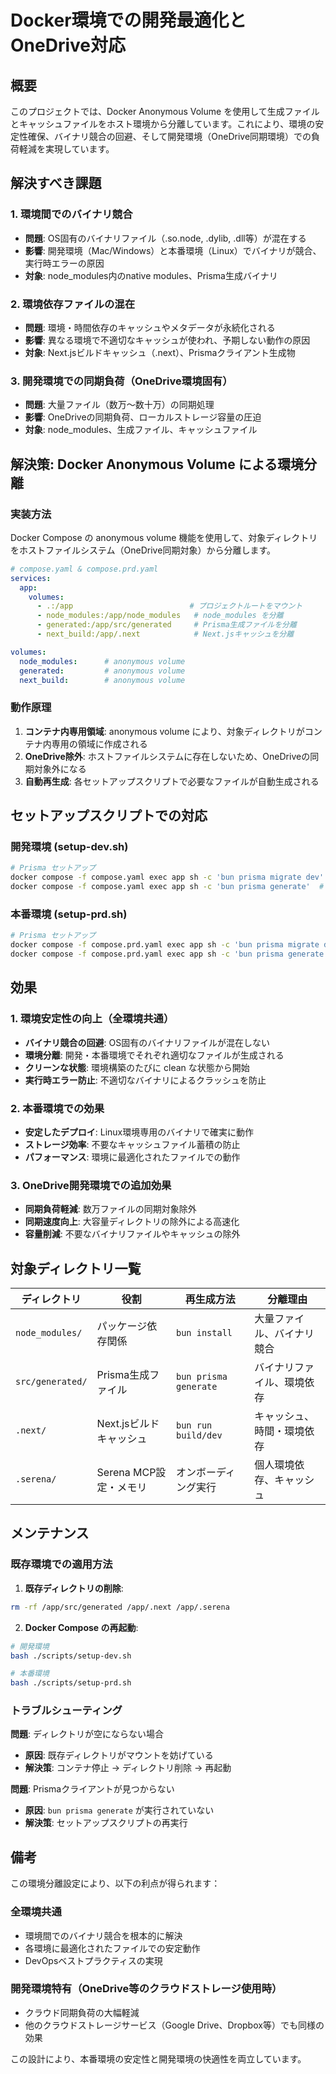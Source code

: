 # Docker環境での開発最適化とOneDrive対応

## 概要

このプロジェクトでは、Docker Anonymous Volume を使用して生成ファイルとキャッシュファイルをホスト環境から分離しています。これにより、環境の安定性確保、バイナリ競合の回避、そして開発環境（OneDrive同期環境）での負荷軽減を実現しています。

## 解決すべき課題

### 1. 環境間でのバイナリ競合
- **問題**: OS固有のバイナリファイル（.so.node, .dylib, .dll等）が混在する
- **影響**: 開発環境（Mac/Windows）と本番環境（Linux）でバイナリが競合、実行時エラーの原因
- **対象**: node_modules内のnative modules、Prisma生成バイナリ

### 2. 環境依存ファイルの混在
- **問題**: 環境・時間依存のキャッシュやメタデータが永続化される
- **影響**: 異なる環境で不適切なキャッシュが使われ、予期しない動作の原因
- **対象**: Next.jsビルドキャッシュ（.next）、Prismaクライアント生成物

### 3. 開発環境での同期負荷（OneDrive環境固有）
- **問題**: 大量ファイル（数万〜数十万）の同期処理
- **影響**: OneDriveの同期負荷、ローカルストレージ容量の圧迫
- **対象**: node_modules、生成ファイル、キャッシュファイル

## 解決策: Docker Anonymous Volume による環境分離

### 実装方法

Docker Compose の anonymous volume 機能を使用して、対象ディレクトリをホストファイルシステム（OneDrive同期対象）から分離します。

```yaml
# compose.yaml & compose.prd.yaml
services:
  app:
    volumes:
      - .:/app                          # プロジェクトルートをマウント
      - node_modules:/app/node_modules   # node_modules を分離
      - generated:/app/src/generated     # Prisma生成ファイルを分離
      - next_build:/app/.next            # Next.jsキャッシュを分離

volumes:
  node_modules:      # anonymous volume
  generated:         # anonymous volume
  next_build:        # anonymous volume
```

### 動作原理

1. **コンテナ内専用領域**: anonymous volume により、対象ディレクトリがコンテナ内専用の領域に作成される
2. **OneDrive除外**: ホストファイルシステムに存在しないため、OneDriveの同期対象外になる
3. **自動再生成**: 各セットアップスクリプトで必要なファイルが自動生成される

## セットアップスクリプトでの対応

### 開発環境 (setup-dev.sh)

```bash
# Prisma セットアップ
docker compose -f compose.yaml exec app sh -c 'bun prisma migrate dev'
docker compose -f compose.yaml exec app sh -c 'bun prisma generate'  # 自動生成
```

### 本番環境 (setup-prd.sh)

```bash
# Prisma セットアップ
docker compose -f compose.prd.yaml exec app sh -c 'bun prisma migrate deploy'
docker compose -f compose.prd.yaml exec app sh -c 'bun prisma generate'  # 自動生成
```

## 効果

### 1. 環境安定性の向上（全環境共通）
- **バイナリ競合の回避**: OS固有のバイナリファイルが混在しない
- **環境分離**: 開発・本番環境でそれぞれ適切なファイルが生成される  
- **クリーンな状態**: 環境構築のたびに clean な状態から開始
- **実行時エラー防止**: 不適切なバイナリによるクラッシュを防止

### 2. 本番環境での効果
- **安定したデプロイ**: Linux環境専用のバイナリで確実に動作
- **ストレージ効率**: 不要なキャッシュファイル蓄積の防止
- **パフォーマンス**: 環境に最適化されたファイルでの動作

### 3. OneDrive開発環境での追加効果
- **同期負荷軽減**: 数万ファイルの同期対象除外
- **同期速度向上**: 大容量ディレクトリの除外による高速化
- **容量削減**: 不要なバイナリファイルやキャッシュの除外

## 対象ディレクトリ一覧

| ディレクトリ | 役割 | 再生成方法 | 分離理由 |
|-------------|------|------------|----------|
| `node_modules/` | パッケージ依存関係 | `bun install` | 大量ファイル、バイナリ競合 |
| `src/generated/` | Prisma生成ファイル | `bun prisma generate` | バイナリファイル、環境依存 |
| `.next/` | Next.jsビルドキャッシュ | `bun run build/dev` | キャッシュ、時間・環境依存 |
| `.serena/` | Serena MCP設定・メモリ | オンボーディング実行 | 個人環境依存、キャッシュ |

## メンテナンス

### 既存環境での適用方法

1. **既存ディレクトリの削除**:
```bash
rm -rf /app/src/generated /app/.next /app/.serena
```

2. **Docker Compose の再起動**:
```bash
# 開発環境
bash ./scripts/setup-dev.sh

# 本番環境
bash ./scripts/setup-prd.sh
```

### トラブルシューティング

**問題**: ディレクトリが空にならない場合
- **原因**: 既存ディレクトリがマウントを妨げている
- **解決策**: コンテナ停止 → ディレクトリ削除 → 再起動

**問題**: Prismaクライアントが見つからない
- **原因**: `bun prisma generate` が実行されていない
- **解決策**: セットアップスクリプトの再実行

## 備考

この環境分離設定により、以下の利点が得られます：

### 全環境共通
- 環境間でのバイナリ競合を根本的に解決
- 各環境に最適化されたファイルでの安定動作
- DevOpsベストプラクティスの実現

### 開発環境特有（OneDrive等のクラウドストレージ使用時）
- クラウド同期負荷の大幅軽減
- 他のクラウドストレージサービス（Google Drive、Dropbox等）でも同様の効果

この設計により、本番環境の安定性と開発環境の快適性を両立しています。